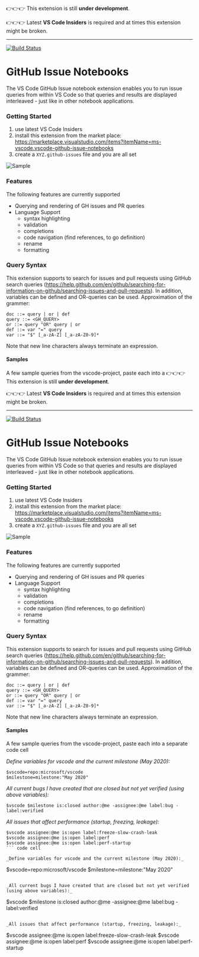 👉👉👉 This extension is still **under development**.

👉👉👉 Latest **VS Code Insiders** is required and at times this extension might be broken.

---

[![Build Status](https://dev.azure.com/jrieken/vscode-github-issue-notebooks/_apis/build/status/microsoft.vscode-github-issue-notebooks?branchName=master)](https://dev.azure.com/jrieken/vscode-github-issue-notebooks/_build/latest?definitionId=1&branchName=master)

# GitHub Issue Notebooks

The VS Code GitHub Issue notebook extension enables you to run issue queries from within VS Code so that queries and results are displayed interleaved - just like in other notebook applications. 

### Getting Started

1. use latest VS Code Insiders
1. install this extension from the market place: https://marketplace.visualstudio.com/items?itemName=ms-vscode.vscode-github-issue-notebooks
1. create a `XYZ.github-issues` file and you are all set

![Sample](https://raw.githubusercontent.com/microsoft/vscode-github-issue-notebooks/master/sample.png)

### Features

The following features are currently supported

* Querying and rendering of GH issues and PR queries
* Language Support
  * syntax highlighting
  * validation
  * completions
  * code navigation (find references, to go definition)
  * rename
  * formatting

### Query Syntax

This extension supports to search for issues and pull requests using GitHub search queries (https://help.github.com/en/github/searching-for-information-on-github/searching-issues-and-pull-requests). In addition, variables can be defined and OR-queries can be used. Approximation of the grammer:

```
doc ::= query | or | def
query ::= <GH_QUERY>
or ::= query "OR" query | or
def ::= var "=" query
var ::= "$" [_a-zA-Z] [_a-zA-Z0-9]*
```

Note that new line characters always terminate an expression. 

#### Samples

A few sample queries from the vscode-project, paste each into a 👉👉👉 This extension is still **under development**.

👉👉👉 Latest **VS Code Insiders** is required and at times this extension might be broken.

---

[![Build Status](https://dev.azure.com/jrieken/vscode-github-issue-notebooks/_apis/build/status/microsoft.vscode-github-issue-notebooks?branchName=master)](https://dev.azure.com/jrieken/vscode-github-issue-notebooks/_build/latest?definitionId=1&branchName=master)

# GitHub Issue Notebooks

The VS Code GitHub Issue notebook extension enables you to run issue queries from within VS Code so that queries and results are displayed interleaved - just like in other notebook applications. 

### Getting Started

1. use latest VS Code Insiders
1. install this extension from the market place: https://marketplace.visualstudio.com/items?itemName=ms-vscode.vscode-github-issue-notebooks
1. create a `XYZ.github-issues` file and you are all set

![Sample](https://raw.githubusercontent.com/microsoft/vscode-github-issue-notebooks/master/sample.png)

### Features

The following features are currently supported

* Querying and rendering of GH issues and PR queries
* Language Support
  * syntax highlighting
  * validation
  * completions
  * code navigation (find references, to go definition)
  * rename
  * formatting

### Query Syntax

This extension supports to search for issues and pull requests using GitHub search queries (https://help.github.com/en/github/searching-for-information-on-github/searching-issues-and-pull-requests). In addition, variables can be defined and OR-queries can be used. Approximation of the grammer:

```
doc ::= query | or | def
query ::= <GH_QUERY>
or ::= query "OR" query | or
def ::= var "=" query
var ::= "$" [_a-zA-Z] [_a-zA-Z0-9]*
```

Note that new line characters always terminate an expression. 

#### Samples

A few sample queries from the vscode-project, paste each into a separate code cell

_Define variables for vscode and the current milestone (May 2020):_

```
$vscode=repo:microsoft/vscode 
$milestone=milestone:"May 2020"
```

_All current bugs I have created that are closed but not yet verified (using above variables):_

```
$vscode $milestone is:closed author:@me -assignee:@me label:bug -label:verified
```

_All issues that affect performance (startup, freezing, leakage):_

```
$vscode assignee:@me is:open label:freeze-slow-crash-leak
$vscode assignee:@me is:open label:perf
$vscode assignee:@me is:open label:perf-startup
``` code cell

_Define variables for vscode and the current milestone (May 2020):_

```
$vscode=repo:microsoft/vscode 
$milestone=milestone:"May 2020"
```

_All current bugs I have created that are closed but not yet verified (using above variables):_

```
$vscode $milestone is:closed author:@me -assignee:@me label:bug -label:verified
```

_All issues that affect performance (startup, freezing, leakage):_

```
$vscode assignee:@me is:open label:freeze-slow-crash-leak
$vscode assignee:@me is:open label:perf
$vscode assignee:@me is:open label:perf-startup
```
